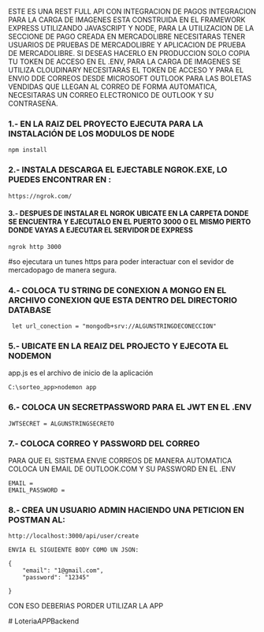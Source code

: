 

ESTE ES UNA REST FULL API CON INTEGRACION DE PAGOS INTEGRACION PARA LA CARGA DE IMAGENES
ESTA CONSTRUIDA EN EL FRAMEWORK EXPRESS UTILIZANDO JAVASCRIPT Y NODE, PARA LA UTILIZACION DE LA SECCIONE DE PAGO CREADA EN MERCADOLIBRE NECESITARAS TENER USUARIOS DE PRUEBAS DE MERCADOLIBRE Y APLICACION DE PRUEBA DE MERCADOLIBRE. SI DESEAS HACERLO EN PRODUCCION SOLO COPIA TU TOKEN DE ACCESO EN EL .ENV, PARA LA CARGA DE IMAGENES SE UTILIZA CLOUDINARY NECESITARAS EL TOKEN DE ACCESO Y PARA EL ENVIO DDE CORREOS DESDE MICROSOFT OUTLOOK PARA LAS BOLETAS VENDIDAS QUE LLEGAN AL CORREO DE FORMA AUTOMATICA, NECESITARAS UN CORREO ELECTRONICO DE OUTLOOK Y SU CONTRASEÑA.





### 1.-  EN LA RAIZ DEL PROYECTO EJECUTA PARA LA INSTALACIÓN DE LOS MODULOS DE NODE 
```
npm install
``` 

### 2.- INSTALA DESCARGA EL EJECTABLE NGROK.EXE, LO PUEDES ENCONTRAR EN : 
```
https://ngrok.com/
```

#### 3.- DESPUES DE INSTALAR EL NGROK UBICATE EN LA CARPETA DONDE SE ENCUENTRA Y EJECUTALO EN EL PUERTO 3000 O EL MISMO PIERTO DONDE VAYAS A EJECUTAR EL SERVIDOR DE EXPRESS

```
ngrok http 3000
```
#so ejecutara un tunes https para poder interactuar con el sevidor de mercadopago de manera segura.



### 4.- COLOCA TU STRING DE CONEXION A MONGO EN EL ARCHIVO CONEXION QUE ESTA DENTRO DEL DIRECTORIO DATABASE

```
 let url_conection = "mongodb+srv://ALGUNSTRINGDECONECCION"
```


### 5.- UBICATE EN LA REAIZ DEL PROJECTO Y EJECOTA EL NODEMON 

app.js es el archivo de inicio de la aplicación

```
C:\sorteo_app>nodemon app
```

### 6.- COLOCA UN SECRETPASSWORD PARA EL JWT EN EL .ENV

```
JWTSECRET = ALGUNSTRINGSECRETO
```

### 7.- COLOCA CORREO Y PASSWORD DEL CORREO
PARA QUE EL SISTEMA ENVIE CORREOS DE MANERA AUTOMATICA COLOCA UN EMAIL DE OUTLOOK.COM Y SU PASSWORD EN EL .ENV

```
EMAIL = 
EMAIL_PASSWORD = 
```

### 8.- CREA UN USUARIO ADMIN HACIENDO UNA PETICION EN POSTMAN AL:

```
http://localhost:3000/api/user/create

ENVIA EL SIGUIENTE BODY COMO UN JSON:

{
    "email": "1@gmail.com",
    "password": "12345"
   
}

```

CON ESO DEBERIAS PORDER UTILIZAR LA APP

#   L o t e r i a _ A P P _ B a c k e n d  
 